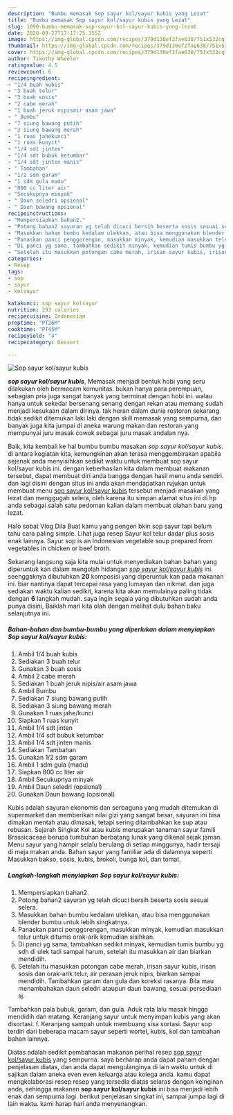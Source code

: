 ```yaml
---
description: "Bumbu memasak Sop sayur kol/sayur kubis yang Lezat"
title: "Bumbu memasak Sop sayur kol/sayur kubis yang Lezat"
slug: 1090-bumbu-memasak-sop-sayur-kol-sayur-kubis-yang-lezat
date: 2020-09-27T17:17:25.355Z
image: https://img-global.cpcdn.com/recipes/379d130ef2fae638/751x532cq70/sop-sayur-kolsayur-kubis-foto-resep-utama.jpg
thumbnail: https://img-global.cpcdn.com/recipes/379d130ef2fae638/751x532cq70/sop-sayur-kolsayur-kubis-foto-resep-utama.jpg
cover: https://img-global.cpcdn.com/recipes/379d130ef2fae638/751x532cq70/sop-sayur-kolsayur-kubis-foto-resep-utama.jpg
author: Timothy Wheeler
ratingvalue: 4.5
reviewcount: 6
recipeingredient:
- "1/4 buah kubis"
- "3 buah telur"
- "3 buah sosis"
- "2 cabe merah"
- "1 buah jeruk nipisair asam jawa"
- " Bumbu"
- "7 siung bawang putih"
- "3 siung bawang merah"
- "1 ruas jahekunci"
- "1 ruas kunyit"
- "1/4 sdt jinten"
- "1/4 sdt bubuk ketumbar"
- "1/4 sdt jinten manis"
- " Tambahan"
- "1/2 sdm garam"
- "1 sdm gula madu"
- "800 cc liter air"
- "Secukupnya minyak"
- " Daun seledri opsional"
- " Daun bawang opsional"
recipeinstructions:
- "Mempersiapkan bahan2."
- "Potong bahan2 sayuran yg telah dicuci bersih beserta sosis sesuai selera."
- "Masukkan bahan bumbu kedalam ulekkan, atau bisa menggunakan blender bumbu untuk lebih singkatnya."
- "Panaskan panci penggorengan, masukkan minyak, kemudian masukkan telur untuk ditumis orak-arik kemudian sisihkan."
- "Di panci yg sama, tambahkan sedikit minyak, kemudian tumis bumbu yg sdh di ulek tadi sampai harum, setelah itu masukkan air dan biarkan mendidih."
- "Setelah itu masukkan potongan cabe merah, irisan sayur kubis, irisan sosis dan orak-arik telur, air perasan jeruk nipis, biarkan sampai mendidih. Tambahkan garam dan gula dan koreksi rasanya. Bila mau menambahakan daun seledri ataupun daun bawang, sesuai persediaan sj."
categories:
- Resep
tags:
- sop
- sayur
- kolsayur

katakunci: sop sayur kolsayur 
nutrition: 293 calories
recipecuisine: Indonesian
preptime: "PT26M"
cooktime: "PT45M"
recipeyield: "4"
recipecategory: Dessert

---
```



![Sop sayur kol/sayur kubis](https://img-global.cpcdn.com/recipes/379d130ef2fae638/751x532cq70/sop-sayur-kolsayur-kubis-foto-resep-utama.jpg)

<b><i>sop sayur kol/sayur kubis</i></b>, Memasak menjadi bentuk hobi yang seru dilakukan oleh bermacam komunitas. bukan hanya para perempuan, sebagian pria juga sangat banyak yang berminat dengan hobi ini. walau hanya untuk sekedar bersenang senang dengan rekan atau memang sudah menjadi kesukaan dalam dirinya. tak heran dalam dunia restoran sekarang tidak sedikit ditemukan laki laki dengan skill memasak yang sempurna, dan banyak juga kita jumpai di aneka warung makan dan restoran yang mempunyai juru masak cowok sebagai juru masak andalan nya.

Baik, kita kembali ke hal bumbu bumbu masakan <i>sop sayur kol/sayur kubis</i>. di antara kegiatan kita, kemungkinan akan terasa menggembirakan apabila sejenak anda menyisihkan sedikit waktu untuk membuat sop sayur kol/sayur kubis ini. dengan keberhasilan kita dalam membuat makanan tersebut, dapat membuat diri anda bangga dengan hasil menu anda sendiri. dan lagi disini dengan situs ini anda akan mendapatkan rujukan untuk membuat menu <u>sop sayur kol/sayur kubis</u> tersebut menjadi masakan yang lezat dan menggugah selera, oleh karena itu simpan alamat situs ini di hp anda sebagai salah satu pedoman kalian dalam membuat olahan baru yang lezat.

Halo sobat Vlog Dila Buat kamu yang pengen bkin sop sayur tapi belum tahu cara paling simple. Lihat juga resep Sayur kol telur dadar plus sosis enak lainnya. Sayur sop is an Indonesian vegetable soup prepared from vegetables in chicken or beef broth.


Sekarang langsung saja kita mulai untuk menyediakan bahan bahan yang diperuntuk kan dalam mengolah hidangan <u><i>sop sayur kol/sayur kubis</i></u> ini. seenggaknya dibutuhkan <b>20</b> komposisi yang diperuntuk kan pada makanan ini. biar nantinya dapat tercapai rasa yang lumayan dan nikmat. dan juga sediakan waktu kalian sedikit, karena kita akan memulainya paling tidak dengan <b>6</b> langkah mudah. saya ingin segala yang dibutuhkan sudah anda punya disini, Baiklah mari kita olah dengan melihat dulu bahan baku selanjutnya ini.

<!--inarticleads1-->

##### Bahan-bahan dan bumbu-bumbu yang diperlukan dalam menyiapkan Sop sayur kol/sayur kubis:

1. Ambil 1/4 buah kubis
1. Sediakan 3 buah telur
1. Gunakan 3 buah sosis
1. Ambil 2 cabe merah
1. Sediakan 1 buah jeruk nipis/air asam jawa
1. Ambil  Bumbu
1. Sediakan 7 siung bawang putih
1. Sediakan 3 siung bawang merah
1. Gunakan 1 ruas jahe/kunci
1. Siapkan 1 ruas kunyit
1. Ambil 1/4 sdt jinten
1. Ambil 1/4 sdt bubuk ketumbar
1. Ambil 1/4 sdt jinten manis
1. Sediakan  Tambahan
1. Gunakan 1/2 sdm garam
1. Ambil 1 sdm gula (madu)
1. Siapkan 800 cc liter air
1. Ambil Secukupnya minyak
1. Ambil  Daun seledri (opsional)
1. Gunakan  Daun bawang (opsional)


Kubis adalah sayuran ekonomis dan serbaguna yang mudah ditemukan di supermarket dan memberikan nilai gizi yang sangat besar, sayuran ini bisa dimakan mentah atau dimasak, tetapi sering ditambahkan ke sup atau rebusan. Sejarah Singkat Kol atau kubis merupakan tanaman sayur famili Brassicaceae berupa tumbuhan berbatang lunak yang dikenal sejak jaman. Menu sayur yang hampir selalu berulang di setiap minggunya, hadir tersaji di meja makan anda. Bahan sayur yang familiar ada di dalamnya seperti Masukkan bakso, sosis, kubis, brokoli, bunga kol, dan tomat. 

<!--inarticleads2-->

##### Langkah-langkah menyiapkan Sop sayur kol/sayur kubis:

1. Mempersiapkan bahan2.
1. Potong bahan2 sayuran yg telah dicuci bersih beserta sosis sesuai selera.
1. Masukkan bahan bumbu kedalam ulekkan, atau bisa menggunakan blender bumbu untuk lebih singkatnya.
1. Panaskan panci penggorengan, masukkan minyak, kemudian masukkan telur untuk ditumis orak-arik kemudian sisihkan.
1. Di panci yg sama, tambahkan sedikit minyak, kemudian tumis bumbu yg sdh di ulek tadi sampai harum, setelah itu masukkan air dan biarkan mendidih.
1. Setelah itu masukkan potongan cabe merah, irisan sayur kubis, irisan sosis dan orak-arik telur, air perasan jeruk nipis, biarkan sampai mendidih. Tambahkan garam dan gula dan koreksi rasanya. Bila mau menambahakan daun seledri ataupun daun bawang, sesuai persediaan sj.


Tambahkan pala bubuk, garam, dan gula. Aduk rata lalu masak hingga mendidih dan matang. Keranjang sayur untuk menyimpan kubis yang akan disortasi. f. Keranjang sampah untuk membuang sisa sortasi. Sayur sop terdiri dari beberapa macam sayur seperti wortel, kubis, kol dan tambahan bahan lainnya. 

Diatas adalah sedikit pembahasan makanan perihal resep <u>sop sayur kol/sayur kubis</u> yang sempurna. saya berharap anda dapat paham dengan penjelasan diatas, dan anda dapat mengulanginya di lain waktu untuk di sajikan dalam aneka even even keluarga atau kolega anda. kamu dapat mengkolaborasi resep resep yang tersedia diatas selaras dengan keinginan anda, sehingga makanan <b>sop sayur kol/sayur kubis</b> ini bisa menjadi lebih enak dan sempurna lagi. berikut penjelasan singkat ini, sampai jumpa lagi di lain waktu. kami harap hari anda menyenangkan.
